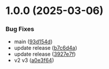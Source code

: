 # 1.0.0 (2025-03-06)


### Bug Fixes

* main ([93d154d](https://github.com/KhanhTQ-hub/com.ktgame.utils.time-scale-on-toolbar/commit/93d154d748f11824a4348e249a063ffafcf35f55))
* update release ([b7c6d4a](https://github.com/KhanhTQ-hub/com.ktgame.utils.time-scale-on-toolbar/commit/b7c6d4a5d15c31e858ad8f548fcd7a3a561920de))
* update release ([3927e7f](https://github.com/KhanhTQ-hub/com.ktgame.utils.time-scale-on-toolbar/commit/3927e7fc77f50850f7b1cde7eb9fde745e4f08d7))
* v2 v3 ([a0e3f64](https://github.com/KhanhTQ-hub/com.ktgame.utils.time-scale-on-toolbar/commit/a0e3f64edb931047845448dc9e45394318a81444))
